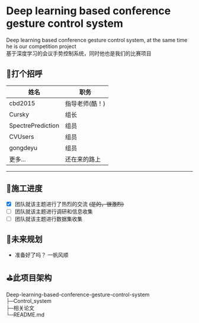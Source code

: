 # Deep learning based conference gesture control system
 Deep learning based conference gesture control system, at the same time he is our competition project</br>
 基于深度学习的会议手势控制系统，同时他也是我们的比赛项目</br>
 
 ## 🌹打个招呼

|   姓名   | 职务    |
| ---- | ---- |
|   cbd2015     |   指导老师(酷！)  |
|  Cursky    |   组长  |
|   SpectrePrediction     |   组员  |
|   CVUsers     |   组员  |
|   gongdeyu     |   组员  |
|  更多...    |   还在来的路上   |

***

## 🔨施工进度
- [x] 团队就该主题进行了热烈的交流 ~~(是的，很激烈)~~
- [ ] 团队就该主题进行调研和信息收集
- [ ] 团队就该主题进行数据集收集

## 📖未来规划
- 准备好了吗？ 一帆风顺


## ⛳此项目架构
Deep-learning-based-conference-gesture-control-system</br>
 ├─Control_system</br>
 ├─相关论文</br>
 └─README.md</br>
